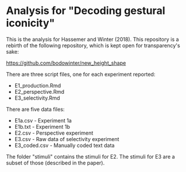 # Analysis for "Decoding gestural iconicity"

This is the analysis for Hassemer and Winter (2018). This repository is a rebirth of the following repository, which is kept open for transparency's sake:

https://github.com/bodowinter/new_height_shape

There are three script files, one for each experiment reported:

* E1_production.Rmd
* E2_perspective.Rmd
* E3_selectivity.Rmd

There are five data files:

* E1a.csv - Experiment 1a
* E1b.txt - Experiment 1b
* E2.csv - Perspective experiment
* E3.csv - Raw data of selectivity experiment
* E3_coded.csv - Manually coded text data

The folder "stimuli" contains the stimuli for E2. The stimuli for E3 are a subset of those (described in the paper).

